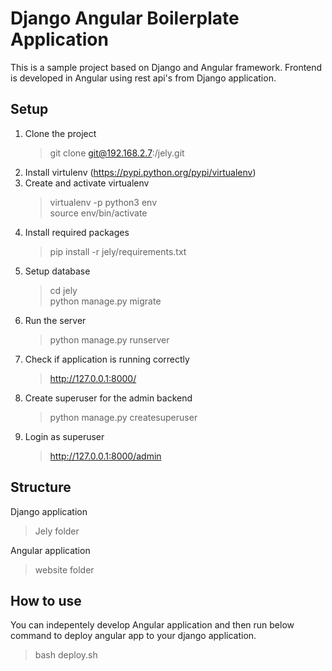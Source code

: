 # Django Angular Boilerplate Application
This is a sample project based on Django and Angular framework. Frontend is developed in Angular using rest api's from Django application.


## Setup
1. Clone the project
   > git clone git@192.168.2.7:<your username>/jely.git
2. Install virtulenv (https://pypi.python.org/pypi/virtualenv)
3. Create and activate virtualenv
   > virtualenv -p python3 env <br/>
   > source env/bin/activate
4. Install required packages
   > pip install -r jely/requirements.txt
5. Setup database
   > cd jely <br/>
   > python manage.py migrate
6. Run the server
   > python manage.py runserver
7. Check if application is running correctly
   > http://127.0.0.1:8000/
8. Create superuser for the admin backend
   > python manage.py createsuperuser
9. Login as superuser
   > http://127.0.0.1:8000/admin
   
## Structure
Django application
> Jely folder

Angular application
> website folder

## How to use
You can indepentely develop Angular application and then run below command to deploy angular app to your django application.
> bash deploy.sh
